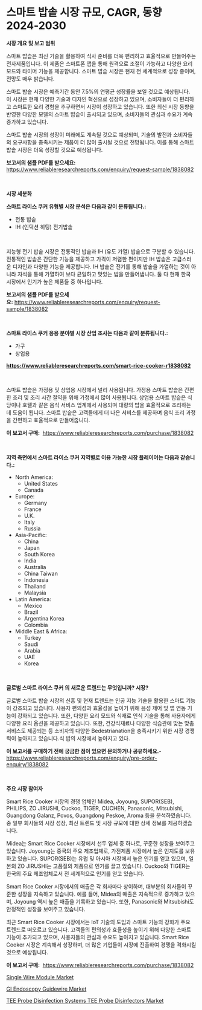 <p><h1>스마트 밥솥 시장 규모, CAGR, 동향 2024-2030</h1></p><p><strong>시장 개요 및 보고 범위</strong></p>
<p><p>스마트 밥솥은 최신 기술을 활용하여 식사 준비를 더욱 편리하고 효율적으로 만들어주는 전자제품입니다. 이 제품은 스마트폰 앱을 통해 원격으로 조절이 가능하고 다양한 요리 모드와 타이머 기능을 제공합니다. 스마트 밥솥 시장은 현재 전 세계적으로 성장 중이며, 전망도 매우 밝습니다. </p><p>스마트 밥솥 시장은 예측기간 동안 7.5%의 연평균 성장률을 보일 것으로 예상됩니다. 이 시장은 현재 다양한 기술과 디자인 혁신으로 성장하고 있으며, 소비자들이 더 편리하고 스마트한 요리 경험을 추구하면서 시장이 성장하고 있습니다. 또한 최신 시장 동향을 반영한 다양한 모델의 스마트 밥솥이 출시되고 있으며, 소비자들의 관심과 수요가 계속 증가하고 있습니다. </p><p>스마트 밥솥 시장의 성장이 미래에도 계속될 것으로 예상되며, 기술의 발전과 소비자들의 요구사항을 충족시키는 제품이 더 많이 출시될 것으로 전망됩니다. 이를 통해 스마트 밥솥 시장은 더욱 성장할 것으로 예상됩니다.</p></p>
<p><strong>보고서의 샘플 PDF를 받으세요:</strong> <a href="https://www.reliableresearchreports.com/enquiry/request-sample/1838082">https://www.reliableresearchreports.com/enquiry/request-sample/1838082</a></p>
<p>&nbsp;</p>
<p><strong>시장 세분화</strong></p>
<p><strong>스마트 라이스 쿠커 유형별 시장 분석은 다음과 같이 분류됩니다.:</strong></p>
<p><ul><li>전통 밥솥</li><li>IH (인덕션 히팅) 전기밥솥</li></ul></p>
<p>&nbsp;</p>
<p><p>지능형 전기 밥솥 시장은 전통적인 밥솥과 IH (유도 가열) 밥솥으로 구분할 수 있습니다. 전통적인 밥솥은 간단한 기능을 제공하고 가격이 저렴한 편이지만 IH 밥솥은 고급스러운 디자인과 다양한 기능을 제공합니다. IH 밥솥은 전기를 통해 밥솥을 가열하는 것이 아니라 자석을 통해 가열하여 보다 균일하고 맛있는 밥을 만들어냅니다. 둘 다 현재 한국 시장에서 인기가 높은 제품들 중 하나입니다.</p></p>
<p><strong>보고서의 샘플 PDF를 받으세요:</strong>&nbsp;<a href="https://www.reliableresearchreports.com/enquiry/request-sample/1838082">https://www.reliableresearchreports.com/enquiry/request-sample/1838082</a></p>
<p>&nbsp;</p>
<p><strong> 스마트 라이스 쿠커 응용 분야별 시장 산업 조사는 다음과 같이 분류됩니다.:</strong></p>
<p><ul><li>가구</li><li>상업용</li></ul></p>
<p><strong><a href="https://www.reliableresearchreports.com/smart-rice-cooker-r1838082">https://www.reliableresearchreports.com/smart-rice-cooker-r1838082</a></strong></p>
<p>&nbsp;</p>
<p><p>스마트 밥솥은 가정용 및 상업용 시장에서 널리 사용됩니다. 가정용 스마트 밥솥은 간편한 조리 및 조리 시간 절약을 위해 가정에서 많이 사용됩니다. 상업용 스마트 밥솥은 식당이나 호텔과 같은 음식 서비스 업계에서 사용되며 대량의 밥을 효율적으로 조리하는 데 도움이 됩니다. 스마트 밥솥은 고객들에게 더 나은 서비스를 제공하며 음식 조리 과정을 간편하고 효율적으로 만들어줍니다.</p></p>
<p><strong>이 보고서 구매:</strong>&nbsp; <a href="https://www.reliableresearchreports.com/purchase/1838082">https://www.reliableresearchreports.com/purchase/1838082</a></p>
<p>&nbsp;</p>
<p><strong>지역 측면에서 스마트 라이스 쿠커 지역별로 이용 가능한 시장 플레이어는 다음과 같습니다.:</strong></p>
<p><ul>
    <li>
        North America:
        <ul>
            <li>United States</li>
            <li>Canada</li>
        </ul>
    </li>
    <li>
        Europe:
        <ul>
            <li>Germany</li>
            <li>France</li>
            <li>U.K.</li>
            <li>Italy</li>
            <li>Russia</li>
        </ul>
    </li>
    <li>
        Asia-Pacific:
        <ul>
            <li>China</li>
            <li>Japan</li>
            <li>South Korea</li>
            <li>India</li>
            <li>Australia</li>
            <li>China Taiwan</li>
            <li>Indonesia</li>
            <li>Thailand</li>
            <li>Malaysia</li>
        </ul>
    </li>
    <li>
        Latin America:
        <ul>
            <li>Mexico</li>
            <li>Brazil</li>
            <li>Argentina Korea</li>
            <li>Colombia</li>
        </ul>
    </li>
    <li>
        Middle East & Africa:
        <ul>
            <li>Turkey</li>
            <li>Saudi</li>
            <li>Arabia</li>
            <li>UAE</li>
            <li>Korea</li>
        </ul>
    </li>
    </ul></p>
<p>&nbsp;</p>
<p><strong>글로벌 스마트 라이스 쿠커 의 새로운 트렌드는 무엇입니까? 시장?</strong></p>
<p><p>글로벌 스마트 밥솥 시장의 신흥 및 현재 트렌드는 인공 지능 기술을 활용한 스마트 기능이 강조되고 있습니다. 사용자 편의성과 효율성을 높이기 위해 음성 제어 및 앱 연동 기능이 강화되고 있습니다. 또한, 다양한 요리 모드와 식재료 인식 기술을 통해 사용자에게 다양한 요리 옵션을 제공하고 있습니다. 또한, 건강식재료나 다양한 식습관에 맞는 맞춤 서비스도 제공되는 등 소비자의 다양한 Bedestrianation을 충족시키기 위한 시장 경쟁력이 높아지고 있습니다.식 밥의 시장에서 높아지고 있다.</p></p>
<p><strong>이 보고서를 구매하기 전에 궁금한 점이 있으면 문의하거나 공유하세요.</strong>- <a href="https://www.reliableresearchreports.com/enquiry/pre-order-enquiry/1838082">https://www.reliableresearchreports.com/enquiry/pre-order-enquiry/1838082</a></p>
<p>&nbsp;</p>
<p><strong>주요 시장 참여자</strong></p>
<p><p>Smart Rice Cooker 시장의 경쟁 업체인 Midea, Joyoung, SUPOR(SEB), PHILIPS, ZO JIRUSHI, Cuckoo, TIGER, CUCHEN, Panasonic, Mitsubishi, Guangdong Galanz, Povos, Guangdong Peskoe, Aroma 등을 분석하였습니다. 중 일부 회사들의 시장 성장, 최신 트렌드 및 시장 규모에 대한 상세 정보를 제공하겠습니다.</p><p>Midea는 Smart Rice Cooker 시장에서 선두 업체 중 하나로, 꾸준한 성장을 보여주고 있습니다. Joyoung는 중국의 주요 제조업체로, 가전제품 시장에서 높은 인지도를 보유하고 있습니다. SUPOR(SEB)는 유럽 및 아시아 시장에서 높은 인기를 얻고 있으며, 일본의 ZO JIRUSHI는 고품질의 제품으로 인기를 끌고 있습니다. Cuckoo와 TIGER는 한국의 주요 제조업체로서 전 세계적으로 인기를 얻고 있습니다.</p><p>Smart Rice Cooker 시장에서의 매출은 각 회사마다 상이하며, 대부분의 회사들이 꾸준한 성장을 지속하고 있습니다. 예를 들어, Midea의 매출은 지속적으로 증가하고 있으며, Joyoung 역시 높은 매출을 기록하고 있습니다. 또한, Panasonic와 Mitsubishi도 안정적인 성장을 보여주고 있습니다.</p><p>최근 Smart Rice Cooker 시장에서는 IoT 기술의 도입과 스마트 기능의 강화가 주요 트렌드로 떠오르고 있습니다. 고객들의 편의성과 효율성을 높이기 위해 다양한 스마트 기능이 추가되고 있으며, 사용자들의 관심과 수요도 높아지고 있습니다. Smart Rice Cooker 시장은 계속해서 성장하며, 더 많은 기업들이 시장에 진출하여 경쟁을 격화시킬 것으로 예상됩니다.</p></p>
<p><strong>이 보고서 구매:</strong>&nbsp;&nbsp;<a href="https://www.reliableresearchreports.com/purchase/1838082">https://www.reliableresearchreports.com/purchase/1838082</a></p>
<p><p><a href="https://www.linkedin.com/pulse/single-wire-module-market-size-trends-growth-outlook-forecasted-9nh7f?trackingId=OyXgcE%2BxH7YGChJT0UMyDw%3D%3D">Single Wire Module Market</a></p><p><a href="https://www.linkedin.com/pulse/gi-endoscopy-guidewire-market-provides-detailed-segmentation-8wwdf?trackingId=GZR%2FCX0A0ZamguGUZWwNNw%3D%3D">GI Endoscopy Guidewire Market</a></p><p><a href="https://www.linkedin.com/pulse/tee-probe-disinfection-systems-disinfectors-market-size-klwpf?trackingId=JlpuPZhlZONwQ3I35fOOeQ%3D%3D">TEE Probe Disinfection Systems TEE Probe Disinfectors Market</a></p></p>